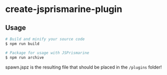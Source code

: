 # create-jsprismarine-plugin
## Usage
```bash
# Build and minify your source code
$ npm run build

# Package for usage with JSPrismarine
$ npm run archive
```

spawn.jspz is the resulting file that should be placed in the `/plugins` folder!
